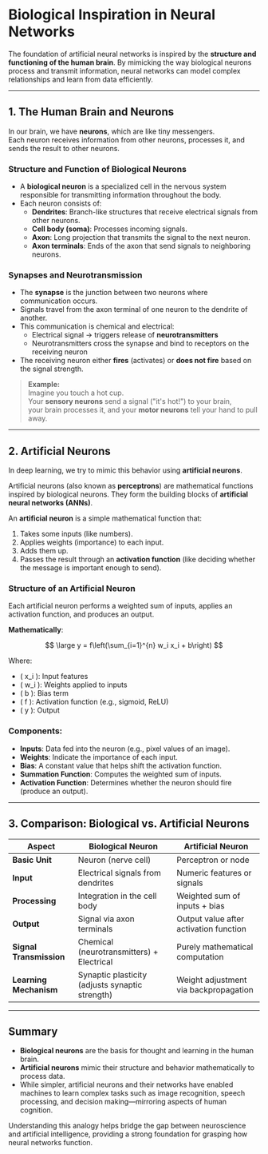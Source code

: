 # Biological Inspiration in Neural Networks

The foundation of artificial neural networks is inspired by the **structure and functioning of the human brain**. By mimicking the way biological neurons process and transmit information, neural networks can model complex relationships and learn from data efficiently.

---

## 1. The Human Brain and Neurons
In our brain, we have **neurons**, which are like tiny messengers.  
Each neuron receives information from other neurons, processes it, and sends the result to other neurons.


### **Structure and Function of Biological Neurons**

- A **biological neuron** is a specialized cell in the nervous system responsible for transmitting information throughout the body.
- Each neuron consists of:
  - **Dendrites**: Branch-like structures that receive electrical signals from other neurons.
  - **Cell body (soma)**: Processes incoming signals.
  - **Axon**: Long projection that transmits the signal to the next neuron.
  - **Axon terminals**: Ends of the axon that send signals to neighboring neurons.

### **Synapses and Neurotransmission**

- The **synapse** is the junction between two neurons where communication occurs.
- Signals travel from the axon terminal of one neuron to the dendrite of another.
- This communication is chemical and electrical:
  - Electrical signal → triggers release of **neurotransmitters**
  - Neurotransmitters cross the synapse and bind to receptors on the receiving neuron
- The receiving neuron either **fires** (activates) or **does not fire** based on the signal strength.

> **Example:**  
> Imagine you touch a hot cup.  
> Your **sensory neurons** send a signal ("it's hot!") to your brain,  
> your brain processes it, and your **motor neurons** tell your hand to pull away.


---

## 2. Artificial Neurons

In deep learning, we try to mimic this behavior using **artificial neurons**.

Artificial neurons (also known as **perceptrons**) are mathematical functions inspired by biological neurons. They form the building blocks of **artificial neural networks (ANNs)**.

An **artificial neuron** is a simple mathematical function that:
1. Takes some inputs (like numbers).
2. Applies weights (importance) to each input.
3. Adds them up.
4. Passes the result through an **activation function** (like deciding whether the message is important enough to send).


### **Structure of an Artificial Neuron**

Each artificial neuron performs a weighted sum of inputs, applies an activation function, and produces an output.

**Mathematically**:
<script src="https://polyfill.io/v3/polyfill.min.js?features=es6"></script>
<script id="MathJax-script" async
  src="https://cdn.jsdelivr.net/npm/mathjax@3/es5/tex-mml-chtml.js">
</script>

$$
\large y = f\left(\sum_{i=1}^{n} w_i x_i + b\right)
$$

Where:

- \( x_i \): Input features
- \( w_i \): Weights applied to inputs
- \( b \): Bias term
- \( f \): Activation function (e.g., sigmoid, ReLU)
- \( y \): Output


### **Components:**
- **Inputs**: Data fed into the neuron (e.g., pixel values of an image).
- **Weights**: Indicate the importance of each input.
- **Bias**: A constant value that helps shift the activation function.
- **Summation Function**: Computes the weighted sum of inputs.
- **Activation Function**: Determines whether the neuron should fire (produce an output).

---

## 3. Comparison: Biological vs. Artificial Neurons

| Aspect                    | Biological Neuron                          | Artificial Neuron                              |
|---------------------------|--------------------------------------------|-------------------------------------------------|
| **Basic Unit**            | Neuron (nerve cell)                        | Perceptron or node                              |
| **Input**                 | Electrical signals from dendrites          | Numeric features or signals                     |
| **Processing**            | Integration in the cell body               | Weighted sum of inputs + bias                   |
| **Output**                | Signal via axon terminals                  | Output value after activation function          |
| **Signal Transmission**   | Chemical (neurotransmitters) + Electrical  | Purely mathematical computation                 |
| **Learning Mechanism**    | Synaptic plasticity (adjusts synaptic strength) | Weight adjustment via backpropagation        |

---

## Summary

- **Biological neurons** are the basis for thought and learning in the human brain.
- **Artificial neurons** mimic their structure and behavior mathematically to process data.
- While simpler, artificial neurons and their networks have enabled machines to learn complex tasks such as image recognition, speech processing, and decision making—mirroring aspects of human cognition.

Understanding this analogy helps bridge the gap between neuroscience and artificial intelligence, providing a strong foundation for grasping how neural networks function.



```python

```
